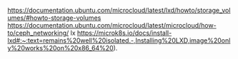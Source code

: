 <https://documentation.ubuntu.com/microcloud/latest/lxd/howto/storage_volumes/#howto-storage-volumes>
<https://documentation.ubuntu.com/microcloud/latest/microcloud/how-to/ceph_networking/>
lx
<https://microk8s.io/docs/install-lxd#:~:text=remains%20well%20isolated.-,Installing%20LXD,image%20only%20works%20on%20x86_64%20>).
